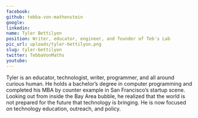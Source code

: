 ```yaml
---
facebook: 
github: tebba-von-mathenstein
google: 
linkedin: 
name: Tyler Bettilyon
position: Writer, educator, engineer, and founder of Teb's Lab
pic_url: uploads/tyler-bettilyon.png
slug: tyler-bettilyon
twitter: TebbaVonMaths
youtube: 
---
```

Tyler is an educator, technologist, writer, programmer, and all around curious human. He holds a bachelor’s degree in computer programming and completed his MBA by counter example in San Francisco’s startup scene. Looking out from inside the Bay Area bubble, he realized that the world is not prepared for the future that technology is bringing. He is now focused on technology education, outreach, and policy.
